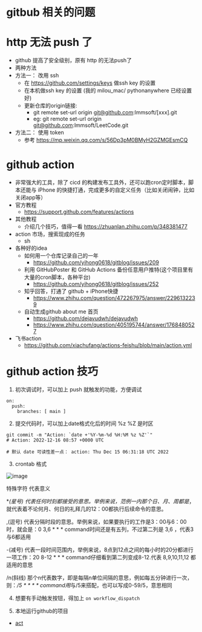 # gitbub 相关的问题

# http 无法 push 了
- github 提高了安全级别，原有 http 的无法push了
- 两种方法
- 方法一： 改用 ssh
  - 在 https://github.com/settings/keys 做ssh key 的设置
  - 在本机做ssh key 的设置 (我的 milou_mac/ pythonanywhere 已经设置好)
  - 更新仓库的origin链接:
    - git remote set-url origin git@github.com:lmmsoft/[xxx].git
    - eg: git remote set-url origin git@github.com:lmmsoft/LeetCode.git
- 方法二： 使用 token
  - 参考 https://mp.weixin.qq.com/s/56Dp3pM0BMyH2GZMGEsmCQ

# github action
- 非常强大的工具，除了 cicd 的构建发布工具外，还可以跑cron定时脚本，脚本还能与 iPhone 的快捷打通，完成更多的自定义任务（比如关闭闹钟，比如关闭app等）
- 官方教程
  - https://support.github.com/features/actions
- 其他教程
  - 介绍几个技巧，值得一看 https://zhuanlan.zhihu.com/p/348381477
- action 市场，搜索现成的任务
  - sh
- 各种好的idea
  - 如何用一个仓库记录自己的一年
    - https://github.com/yihong0618/gitblog/issues/209  
  - 利用 GitHubPoster 和 GitHub Actions 备份任意用户推特(这个项目里有大量的cron脚本，各种平台)
    - https://github.com/yihong0618/gitblog/issues/252
  - 知乎回答，打通了 github + iPhone快捷
    - https://www.zhihu.com/question/472267975/answer/2296132239
  - 自动生成github about me 首页
    - https://github.com/dejavudwh/dejavudwh
    - https://www.zhihu.com/question/405195744/answer/1768480527
- 飞书action
  - https://github.com/xiachufang/actions-feishu/blob/main/action.yml

# github action 技巧
1. 初次调试时，可以加上 push 就触发的功能，方便调试
```
on:
  push:
    branches: [ main ]
```

2. 提交代码时，可以加上date格式化后的时间 %z %Z 是时区
```
git commit -m "Action: `date +'%Y-%m-%d %H:%M %z %Z'`"
# Action: 2022-12-16 08:57 +0000 UTC

# 默认 date 可读性差一点： action: Thu Dec 15 06:31:18 UTC 2022
```

3. crontab 格式

![image](https://user-images.githubusercontent.com/1109198/208071620-fc187be3-4b8d-43b0-ac94-7533875d76c6.png)

特殊字符	代表意义

**(星号)	代表任何时刻都接受的意思。举例来说，范例一内那个日、月、周都是*，就代表着不论何月、何日的礼拜几的12：00都执行后续命令的意思。

,(逗号)	代表分隔时段的意思。举例来说，如果要执行的工作是3：00与6：00时，就会是：0 3,6 * * * command时间还是有五列，不过第二列是 3,6 ，代表3与6都适用

-(减号)	代表一段时间范围内，举例来说，8点到12点之间的每小时的20分都进行一项工作：20 8-12 * * * command仔细看到第二列变成8-12.代表 8,9,10,11,12 都适用的意思

/n(斜线)	那个n代表数字，即是每隔n单位间隔的意思，例如每五分钟进行一次，则：*/5 * * * * command用*与/5来搭配，也可以写成0-59/5，意思相同

4. 想要有手动触发按钮，得加上 `on workflow_dispatch`

5. 本地运行github的项目
- [act](https://github.com/nektos/act)
